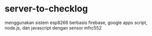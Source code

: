 # server-to-checklog
menggunakan sistem esp8266 berbasis firebase, google apps script, node.js, dan javascript dengan sensor mfrc552
